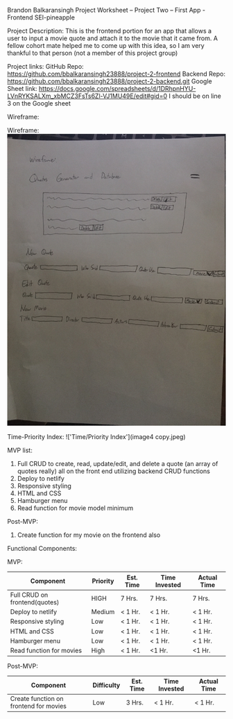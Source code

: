 Brandon Balkaransingh
Project Worksheet – Project Two – First App - Frontend
SEI-pineapple

Project Description:
This is the frontend portion for an app that allows a user to input a movie quote and attach it to the movie that it came from. A fellow cohort mate helped me to come up with this idea, so I am very thankful to that person (not a member of this project group)



Project links: 
GitHub Repo: https://github.com/bbalkaransingh23888/project-2-frontend
Backend Repo: https://github.com/bbalkaransingh23888/project-2-backend.git
Google Sheet link: https://docs.google.com/spreadsheets/d/1DRhpnHYU-LVnRYKSALXm_xbMCZ3FsTs6Zl-VJ1MU49E/edit#gid=0
I should be on line 3 on the Google sheet


Wireframe:

Wireframe: !['Wireframe (same for every type of device basically'](image3.jpeg)
 

Time-Priority Index: !['Time/Priority Index'](image4 copy.jpeg)
 
MVP list:
1)	Full CRUD to create, read, update/edit, and delete a quote (an array of quotes really) all on the front end utilizing backend CRUD functions
2)	Deploy to netlify
3)	Responsive styling
4)	HTML and CSS
5)	Hamburger menu
6)  Read function for movie model minimum  



Post-MVP: 
1)	Create function for my movie on the frontend also 


Functional Components: 

MVP:

|Component|Priority|Est. Time|Time Invested|Actual Time|
|---------|--------|---------|-------------|-----------|
|Full CRUD on frontend(quotes)|HIGH|7 Hrs.|7 Hrs.|7 Hrs.| 		
|Deploy to netlify|Medium|< 1 Hr.|< 1 Hr.|< 1 Hr.| 		
|Responsive styling|Low|< 1 Hr.|< 1 Hr.|< 1 Hr.| 		
|HTML and CSS|Low|< 1 Hr.|< 1 Hr.|< 1 Hr.| 		
|Hamburger menu|Low|< 1 Hr.|< 1 Hr.|< 1 Hr.|
|Read function for movies|High|< 1 Hr.|<1 Hr.|<1 Hr.|		
		

Post-MVP:

|Component|Difficulty|Est. Time|Time Invested|Actual Time|
|---------|--------------------|---------|-------------|-----------|
|Create function on frontend for movies|Low|3 Hrs.|< 1 Hr.|< 1 Hr.|

